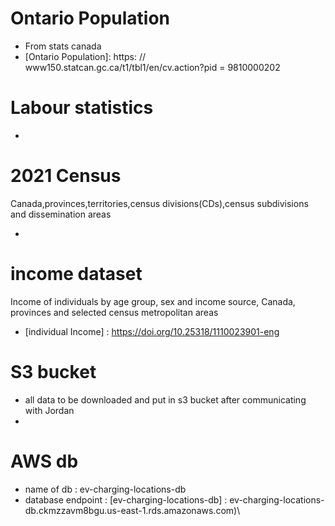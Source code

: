 # Ontario Population
- From stats canada
- [Ontario Population]: https: // www150.statcan.gc.ca/t1/tbl1/en/cv.action?pid = 9810000202


# Labour statistics 
- [Labour Statistics]: https://www150.statcan.gc.ca/t1/tbl1/en/cv.action?pid=1410039101

# 2021 Census
Canada,provinces,territories,census divisions(CDs),census subdivisions and dissemination areas
- [2021_Canada_Census]: https://www12.statcan.gc.ca/census-recensement/2021/dp-pd/prof/details/download-telecharger.cfm?Lang=E

# income dataset 
Income of individuals by age group, sex and income source, Canada, provinces and selected census metropolitan areas
- [individual Income] : https://doi.org/10.25318/1110023901-eng

# S3 bucket
- all data to be downloaded and put in s3 bucket after communicating with Jordan
- [s3bucket]: https://s3.console.aws.amazon.com/s3/buckets/ev-project-datasets?region=us-east-2&tab=objects

# AWS db
- name of db : ev-charging-locations-db
- database endpoint : [ev-charging-locations-db] : ev-charging-locations-db.ckmzzavm8bgu.us-east-1.rds.amazonaws.com)\